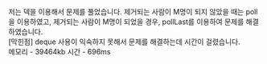 저는 덱을 이용해서 문제를 풀었습니다. 제거되는 사람이 M명이 되지 않았을 때는 poll을 이용하였고, 제거되는 사람이 M명이 되었을 경우, pollLast를 이용하여 문제를 해결하였습니다. <br>
[막힌점] deque 사용이 익숙하지 못해서 문제를 해결하는데 시간이 걸렸습니다.     
메모리 - 39464kb 시간 - 696ms